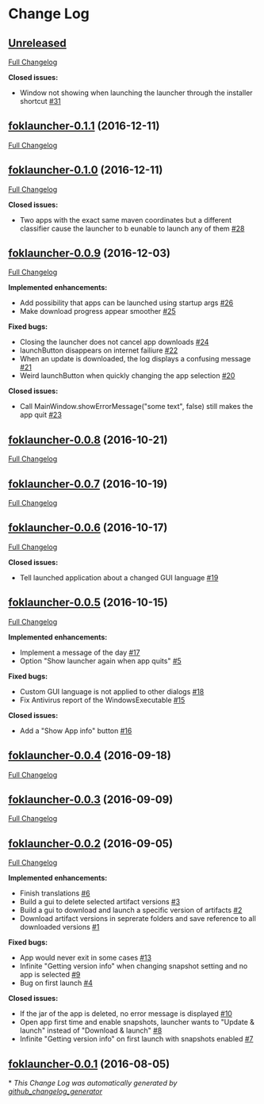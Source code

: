 # Change Log

## [Unreleased](https://github.com/vatbub/fokLauncher/tree/HEAD)

[Full Changelog](https://github.com/vatbub/fokLauncher/compare/foklauncher-0.1.1...HEAD)

**Closed issues:**

- Window not showing when launching the launcher through the installer shortcut [\#31](https://github.com/vatbub/fokLauncher/issues/31)

## [foklauncher-0.1.1](https://github.com/vatbub/fokLauncher/tree/foklauncher-0.1.1) (2016-12-11)
[Full Changelog](https://github.com/vatbub/fokLauncher/compare/foklauncher-0.1.0...foklauncher-0.1.1)

## [foklauncher-0.1.0](https://github.com/vatbub/fokLauncher/tree/foklauncher-0.1.0) (2016-12-11)
[Full Changelog](https://github.com/vatbub/fokLauncher/compare/foklauncher-0.0.9...foklauncher-0.1.0)

**Closed issues:**

- Two apps with the exact same maven coordinates but a different classifier cause the launcher to b eunable to launch any of them [\#28](https://github.com/vatbub/fokLauncher/issues/28)

## [foklauncher-0.0.9](https://github.com/vatbub/fokLauncher/tree/foklauncher-0.0.9) (2016-12-03)
[Full Changelog](https://github.com/vatbub/fokLauncher/compare/foklauncher-0.0.8...foklauncher-0.0.9)

**Implemented enhancements:**

- Add possibility that apps can be launched using startup args [\#26](https://github.com/vatbub/fokLauncher/issues/26)
- Make download progress appear smoother [\#25](https://github.com/vatbub/fokLauncher/issues/25)

**Fixed bugs:**

- Closing the launcher does not cancel app downloads [\#24](https://github.com/vatbub/fokLauncher/issues/24)
- launchButton disappears on internet failiure [\#22](https://github.com/vatbub/fokLauncher/issues/22)
- When an update is downloaded, the log displays a confusing message [\#21](https://github.com/vatbub/fokLauncher/issues/21)
- Weird launchButton when quickly changing the app selection [\#20](https://github.com/vatbub/fokLauncher/issues/20)

**Closed issues:**

- Call MainWindow.showErrorMessage\("some text", false\) still makes the app quit [\#23](https://github.com/vatbub/fokLauncher/issues/23)

## [foklauncher-0.0.8](https://github.com/vatbub/fokLauncher/tree/foklauncher-0.0.8) (2016-10-21)
[Full Changelog](https://github.com/vatbub/fokLauncher/compare/foklauncher-0.0.7...foklauncher-0.0.8)

## [foklauncher-0.0.7](https://github.com/vatbub/fokLauncher/tree/foklauncher-0.0.7) (2016-10-19)
[Full Changelog](https://github.com/vatbub/fokLauncher/compare/foklauncher-0.0.6...foklauncher-0.0.7)

## [foklauncher-0.0.6](https://github.com/vatbub/fokLauncher/tree/foklauncher-0.0.6) (2016-10-17)
[Full Changelog](https://github.com/vatbub/fokLauncher/compare/foklauncher-0.0.5...foklauncher-0.0.6)

**Closed issues:**

- Tell launched application about a changed GUI language [\#19](https://github.com/vatbub/fokLauncher/issues/19)

## [foklauncher-0.0.5](https://github.com/vatbub/fokLauncher/tree/foklauncher-0.0.5) (2016-10-15)
[Full Changelog](https://github.com/vatbub/fokLauncher/compare/foklauncher-0.0.4...foklauncher-0.0.5)

**Implemented enhancements:**

- Implement a message of the day [\#17](https://github.com/vatbub/fokLauncher/issues/17)
- Option "Show launcher again when app quits" [\#5](https://github.com/vatbub/fokLauncher/issues/5)

**Fixed bugs:**

- Custom GUI language is not applied to other dialogs [\#18](https://github.com/vatbub/fokLauncher/issues/18)
- Fix Antivirus report of the WindowsExecutable [\#15](https://github.com/vatbub/fokLauncher/issues/15)

**Closed issues:**

- Add a "Show App info" button [\#16](https://github.com/vatbub/fokLauncher/issues/16)

## [foklauncher-0.0.4](https://github.com/vatbub/fokLauncher/tree/foklauncher-0.0.4) (2016-09-18)
[Full Changelog](https://github.com/vatbub/fokLauncher/compare/foklauncher-0.0.3...foklauncher-0.0.4)

## [foklauncher-0.0.3](https://github.com/vatbub/fokLauncher/tree/foklauncher-0.0.3) (2016-09-09)
[Full Changelog](https://github.com/vatbub/fokLauncher/compare/foklauncher-0.0.2...foklauncher-0.0.3)

## [foklauncher-0.0.2](https://github.com/vatbub/fokLauncher/tree/foklauncher-0.0.2) (2016-09-05)
[Full Changelog](https://github.com/vatbub/fokLauncher/compare/foklauncher-0.0.1...foklauncher-0.0.2)

**Implemented enhancements:**

- Finish translations [\#6](https://github.com/vatbub/fokLauncher/issues/6)
- Build a gui to delete selected artifact versions [\#3](https://github.com/vatbub/fokLauncher/issues/3)
- Build a gui to download and launch a specific version of artifacts [\#2](https://github.com/vatbub/fokLauncher/issues/2)
- Download artifact versions in seprerate folders and save reference to all downloaded versions [\#1](https://github.com/vatbub/fokLauncher/issues/1)

**Fixed bugs:**

- App would never exit in some cases [\#13](https://github.com/vatbub/fokLauncher/issues/13)
- Infinite "Getting version info" when changing snapshot setting and no app is selected [\#9](https://github.com/vatbub/fokLauncher/issues/9)
- Bug on first launch [\#4](https://github.com/vatbub/fokLauncher/issues/4)

**Closed issues:**

- If the jar of the app is deleted, no error message is displayed [\#10](https://github.com/vatbub/fokLauncher/issues/10)
- Open app first time and enable snapshots, launcher wants to "Update & launch" instead of "Download & launch" [\#8](https://github.com/vatbub/fokLauncher/issues/8)
- Infinite "Getting version info" on first launch with snapshots enabled [\#7](https://github.com/vatbub/fokLauncher/issues/7)

## [foklauncher-0.0.1](https://github.com/vatbub/fokLauncher/tree/foklauncher-0.0.1) (2016-08-05)


\* *This Change Log was automatically generated by [github_changelog_generator](https://github.com/skywinder/Github-Changelog-Generator)*